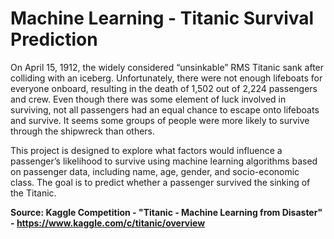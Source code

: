 # Machine Learning - Titanic Survival Prediction

On April 15, 1912, the widely considered “unsinkable” RMS Titanic sank after colliding with an iceberg. Unfortunately, there were not enough lifeboats for everyone onboard, resulting in the death of 1,502 out of 2,224 passengers and crew. Even though there was some element of luck involved in surviving, not all passengers had an equal chance to escape onto lifeboats and survive. It seems some groups of people were more likely to survive through the shipwreck than others. 

This project is designed to explore what factors would influence a passenger’s likelihood to survive using machine learning algorithms based on passenger data, including name, age, gender, and socio-economic class. The goal is to predict whether a passenger survived the sinking of the Titanic.


**Source: Kaggle Competition - "Titanic - Machine Learning from Disaster" - https://www.kaggle.com/c/titanic/overview**
